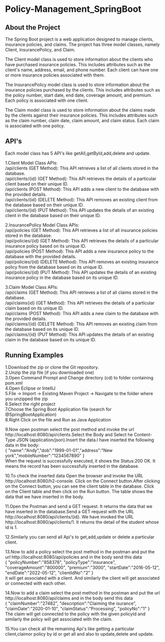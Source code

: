 # Policy-Management_SpringBoot

## About the Project
The Spring Boot project is a web application designed to manage clients, insurance policies, and claims. The project has three model classes, namely Client, InsurancePolicy, and Claim.  
  
The Client model class is used to store information about the clients who have purchased insurance policies. This includes attributes such as the client's name, address, email, and phone number. Each client can have one or more insurance policies associated with them.  
  
The InsurancePolicy model class is used to store information about the insurance policies purchased by the clients. This includes attributes such as the policy number, start date, end date, coverage amount, and premium. Each policy is associated with one client.  
  
The Claim model class is used to store information about the claims made by the clients against their insurance policies. This includes attributes such as the claim number, claim date, claim amount, and claim status. Each claim is associated with one policy.  




## API's  
  
Each model class has 5 API's like getAll,getById,add,delete and update.  
  
1.Client Model Class APIs:  
/api/clients (GET Method): This API retrieves a list of all clients stored in the database.  
/api/clients/{id} (GET Method): This API retrieves the details of a particular client based on their unique ID.  
/api/clients (POST Method): This API adds a new client to the database with the provided details.  
/api/clients/{id} (DELETE Method): This API removes an existing client from the database based on their unique ID.  
/api/clients/{id} (PUT Method): This API updates the details of an existing client in the database based on their unique ID.  
  
2.InsurancePolicy Model Class APIs:  
/api/policies (GET Method): This API retrieves a list of all insurance policies stored in the database.  
/api/policies/{id} (GET Method): This API retrieves the details of a particular insurance policy based on its unique ID.  
/api/policies (POST Method): This API adds a new insurance policy to the database with the provided details.  
/api/policies/{id} (DELETE Method): This API removes an existing insurance policy from the database based on its unique ID.  
/api/policies/{id} (PUT Method): This API updates the details of an existing insurance policy in the database based on its unique ID.  
  
3.Claim Model Class APIs:  
/api/claims (GET Method): This API retrieves a list of all claims stored in the database.  
/api/claims{id} (GET Method): This API retrieves the details of a particular claim based on its unique ID.  
/api/claims (POST Method): This API adds a new claim to the database with the provided details.  
/api/claims/{id} (DELETE Method): This API removes an existing claim from the database based on its unique ID.  
/api/claims/{id} (PUT Method): This API updates the details of an existing claim in the database based on its unique ID.  
  
  
## Running Examples  
  
1.Download the zip or clone the Git repository.    
2.Unzip the zip file (if you downloaded one)  
3.Open Command Prompt and Change directory (cd) to folder containing pom.xml  
4.Open Eclipse or IntelliJ  
5.File -> Import -> Existing Maven Project -> Navigate to the folder where you unzipped the zip  
6.Select the right project  
7.Choose the Spring Boot Application file (search for @SpringBootApplication)  
8.Right Click on the file and Run as Java Application  

9.Now open postman select the post method and invoke the url http://localhost:8080/api/clients.Select the Body and Select he Content-Type JSON (application/json).Insert the data.I have inserted the following data in the body:  
{ "name":"Andy","dob":"1999-01-01","address":"New york","mobileNumber":"1234567890" }  
When the request is successfully executed, it shows the Status:200 OK. It means the record has been successfully inserted in the database.  
  
10.To check the inserted data Open the browser and invoke the URL http://localhost:8080/h2-console. Click on the Connect button.After clicking on the Connect button, you can see the client table in the database. Click on the Client table and then click on the Run button. The table shows the data that we have inserted in the body.  

11.Open the Postman and send a GET request. It returns the data that we have inserted in the database.Send a GET request with the URL http://localhost:8080/api/clients/{id}. We have invoked the URL http://localhost:8080/api/clients/1. It returns the detail of the student whose id is 1.  

12.Similarly you can send all Api's to get,add,update or delete a particular client.  

13.Now to add a policy select the post method in the postman and put the url http://localhost:8080/api/policies and in the body send this data  
{
    "policyNumber":"858378",
    "policyType":"insurance",
    "coverageAmount":"800000",
    "premium":"3000",
    "startDate":"2016-05-12",
    "endDate":"2022-05-12",
    "clientIdNo":"2"
}  
it will get associated with a client. And similarly the client will get associated or connected with each other.  
   
14.Now to add a claim select the post method in the postman and put the url http://localhost:8080/api/claims and in the body send this data  
{
    "claimNumber":"27482",
    "description":"Claiming the isurance",
    "claimDate":"2020-01-10",
    "claimStatus":"Processing",
    "policyNo":"1"
}  
The claim will get connected to the policy with the given policyId and similarly the policy will get associated with the claim.  
  
15.You can check all the remaining Api's like getting a particular client,claimor policy by id or get all and also to update,delete and update.  
  
